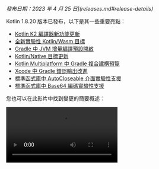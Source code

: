 [//]: # (title: Kotlin 1.8.20 有什麼新功能)

_發布日期：2023 年 4 月 25 日](releases.md#release-details)_

Kotlin 1.8.20 版本已發布，以下是其一些重要亮點：

* [Kotlin K2 編譯器新功能更新](#new-kotlin-k2-compiler-updates)
* [全新實驗性 Kotlin/Wasm 目標](#new-kotlin-wasm-target)
* [Gradle 中 JVM 增量編譯預設開啟](#new-jvm-incremental-compilation-by-default-in-gradle)
* [Kotlin/Native 目標更新](#update-for-kotlin-native-targets)
* [Kotlin Multiplatform 中 Gradle 複合建構預覽](#preview-of-gradle-composite-builds-support-in-kotlin-multiplatform)
* [Xcode 中 Gradle 錯誤輸出改進](#improved-output-for-gradle-errors-in-xcode)
* [標準函式庫中 AutoCloseable 介面實驗性支援](#support-for-the-autocloseable-interface)
* [標準函式庫中 Base64 編碼實驗性支援](#support-for-base64-encoding)

您也可以在此影片中找到變更的簡要概述：

<video src="https://www.youtube.com/v/R1JpkpPzyBU" title="Kotlin 1.8.20 有什麼新功能"/>

## IDE 支援

支援 1.8.20 的 Kotlin 外掛程式適用於：

| IDE            | 支援版本            |
|----------------|-------------------------------|
| IntelliJ IDEA  | 2022.2.x, 2022.3.x,  2023.1.x |
| Android Studio | Flamingo (222)                |

> 為了正確下載 Kotlin 構件 (artifacts) 和依賴項，請[配置 Gradle 設定](#configure-gradle-settings)
> 以使用 Maven Central 儲存庫。
>
{style="warning"}

## Kotlin K2 編譯器新功能更新

Kotlin 團隊持續穩定 K2 編譯器。正如[Kotlin 1.7.0 公告](whatsnew17.md#new-kotlin-k2-compiler-for-the-jvm-in-alpha)中所述，它仍處於 **Alpha** 階段。此版本為通往 [K2 Beta](https://youtrack.jetbrains.com/issue/KT-52604) 之路引入了更多改進。

從 1.8.20 版本開始，Kotlin K2 編譯器：

* 具備序列化外掛程式的預覽版本。
* 提供 [JS IR 編譯器](js-ir-compiler.md)的 Alpha 支援。
* 引入了[新語言版本 Kotlin 2.0](https://blog.jetbrains.com/kotlin/2023/02/k2-kotlin-2-0/)的未來發布。

透過以下影片了解更多關於新編譯器及其優勢：

* [每個人都必須了解的全新 Kotlin K2 編譯器](https://www.youtube.com/watch?v=iTdJJq_LyoY)
* [新 Kotlin K2 編譯器：專家評論](https://www.youtube.com/watch?v=db19VFLZqJM)

### 如何啟用 Kotlin K2 編譯器

若要啟用和測試 Kotlin K2 編譯器，請使用以下編譯器選項搭配新的語言版本：

```bash
-language-version 2.0
```

您可以在您的 `build.gradle(.kts)` 檔案中指定它：

```kotlin
kotlin {
   sourceSets.all {
       languageSettings {
           languageVersion = "2.0"
       }
   }
}
```

先前的 `-Xuse-k2` 編譯器選項已棄用。

> 新 K2 編譯器的 Alpha 版本僅適用於 JVM 和 JS IR 專案。
> 它尚不支援 Kotlin/Native 或任何多平台專案。
>
{style="warning"}

### 提供您對新 K2 編譯器的意見回饋

我們非常感謝您的任何意見回饋！

* 直接向 Kotlin Slack 上的 K2 開發人員提供您的意見回饋 – [獲取邀請](https://surveys.jetbrains.com/s3/kotlin-slack-sign-up?_gl=1*ju6cbn*_ga*MTA3MTk5NDkzMC4xNjQ2MDY3MDU4*_ga_9J976DJZ68*MTY1ODMzNzA3OS4xMDAuMS4xNjU4MzQwODEwLjYw)並加入 [#k2-early-adopters](https://kotlinlang.slack.com/archives/C03PK0PE257) 頻道。
* 在[我們的問題追蹤器](https://kotl.in/issue)上報告您在使用新 K2 編譯器時遇到的任何問題。
* [啟用 **Send usage statistics** 選項](https://www.jetbrains.com/help/idea/settings-usage-statistics.html)，允許 JetBrains 收集關於 K2 使用情況的匿名數據。

## 語言

隨著 Kotlin 持續發展，我們在 1.8.20 版本中引入了新語言功能的預覽版本：

* [Enum 類別 values 函式的現代化高效能替代方案](#a-modern-and-performant-replacement-of-the-enum-class-values-function)
* [用於與 data class 對稱的 data objects 預覽](#preview-of-data-objects-for-symmetry-with-data-classes)
* [解除 inline classes 中帶有函式主體的次級建構函式限制預覽](#preview-of-lifting-restriction-on-secondary-constructors-with-bodies-in-inline-classes)

### Enum 類別 values 函式的現代化高效能替代方案

> 此功能為[實驗性](components-stability.md#stability-levels-explained)。
> 它可能隨時被移除或更改。需要選擇啟用（詳情請見下文）。僅用於評估目的。
> 我們非常感謝您在 [YouTrack](https://kotl.in/issue) 上提供相關意見回饋。
>
{style="warning"}

Enum 類別具有一個合成 (synthetic) 的 `values()` 函式，它會返回一個定義好的列舉常數陣列。然而，在 Kotlin 和 Java 中，使用陣列可能導致[隱藏的效能問題](https://github.com/Kotlin/KEEP/blob/master/proposals/enum-entries.md#examples-of-performance-issues)。此外，大多數 API 使用集合 (collections)，這需要最終轉換。為了解決這些問題，我們為 Enum 類別引入了 `entries` 屬性，它應該取代 `values()` 函式使用。當呼叫時，`entries` 屬性會返回一個預先分配好的不可變 (immutable) 列舉常數列表。

> `values()` 函式仍然受支援，但我們建議您改用 `entries` 屬性。
>
{style="tip"}

```kotlin
enum class Color(val colorName: String, val rgb: String) {
    RED("Red", "#FF0000"),
    ORANGE("Orange", "#FF7F00"),
    YELLOW("Yellow", "#FFFF00")
}

@OptIn(ExperimentalStdlibApi::class)
fun findByRgb(rgb: String): Color? = Color.entries.find { it.rgb == rgb }
```
{validate="false"}

#### 如何啟用 entries 屬性

若要試用此功能，請使用 `@OptIn(ExperimentalStdlibApi)` 選擇啟用，並啟用 `-language-version 1.9` 編譯器選項。在 Gradle 專案中，您可以透過將以下內容添加到 `build.gradle(.kts)` 檔案中來實現：

<tabs group="build-script">
<tab title="Kotlin" group-key="kotlin">

```kotlin
tasks
    .withType<org.jetbrains.kotlin.gradle.tasks.KotlinCompilationTask<*>>()
    .configureEach {
        compilerOptions
            .languageVersion
            .set(
                org.jetbrains.kotlin.gradle.dsl.KotlinVersion.KOTLIN_1_9
            )
    }
```

</tab>
<tab title="Groovy" group-key="groovy">

```groovy
tasks
    .withType(org.jetbrains.kotlin.gradle.tasks.KotlinCompilationTask.class)
    .configureEach {
        compilerOptions.languageVersion =
            org.jetbrains.kotlin.gradle.dsl.KotlinVersion.KOTLIN_1_9
    }
```

</tab>
</tabs>

> 從 IntelliJ IDEA 2023.1 開始，如果您已選擇啟用此功能，則相應的 IDE 檢查將通知您將 `values()` 轉換為 `entries` 並提供快速修復。
>
{style="tip"}

有關該提案的更多資訊，請參閱 [KEEP 說明](https://github.com/Kotlin/KEEP/blob/master/proposals/enum-entries.md)。

### 用於與 data class 對稱的 data objects 預覽

Data objects 允許您宣告具有單例 (singleton) 語義和簡潔 `toString()` 表示的物件。在此程式碼片段中，您可以看到如何透過在物件宣告中添加 `data` 關鍵字來提高其 `toString()` 輸出的可讀性：

```kotlin
package org.example
object MyObject
data object MyDataObject

fun main() {
    println(MyObject) // org.example.MyObject@1f32e575
    println(MyDataObject) // MyDataObject
}
```

特別對於 `sealed` 繼承層級 (例如 `sealed class` 或 `sealed interface` 繼承層級)，`data objects` 是絕佳的選擇，因為它們可以方便地與 `data class` 宣告一起使用。在此程式碼片段中，將 `EndOfFile` 宣告為 `data object` 而不是普通的 `object` 意味著它將獲得一個漂亮的 `toString`，而無需手動覆寫。這保持了與附帶的 data class 定義的對稱性。

```kotlin
sealed interface ReadResult
data class Number(val number: Int) : ReadResult
data class Text(val text: String) : ReadResult
data object EndOfFile : ReadResult

fun main() {
    println(Number(7)) // Number(number=7)
    println(EndOfFile) // EndOfFile
}
```

#### data objects 的語義

自從在 [Kotlin 1.7.20](whatsnew1720.md#improved-string-representations-for-singletons-and-sealed-class-hierarchies-with-data-objects) 中首次預覽以來，data objects 的語義已得到完善。編譯器現在會自動為它們生成許多便利函式：

##### toString

data object 的 `toString()` 函式會返回物件的簡單名稱：

```kotlin
data object MyDataObject {
    val x: Int = 3
}

fun main() {
    println(MyDataObject) // MyDataObject
}
```

##### equals 和 hashCode

data object 的 `equals()` 函式確保所有與您的 `data object` 具有相同類型的物件都被視為相等。在大多數情況下，您在執行時只會有一個資料物件實例 (畢竟，`data object` 宣告了一個單例)。然而，在執行時產生另一個相同類型的物件的邊緣情況下 (例如，透過 `java.lang.reflect` 的平台反射，或使用在底層使用此 API 的 JVM 序列化函式庫)，這可以確保這些物件被視為相等。

請務必僅以結構方式 (使用 `==` 運算子) 比較 `data objects`，切勿以引用方式 (使用 `===` 運算子)。這有助於避免在執行時存在多個 data object 實例時的陷阱。以下程式碼片段說明了此特定邊緣情況：

```kotlin
import java.lang.reflect.Constructor

data object MySingleton

fun main() {
    val evilTwin = createInstanceViaReflection()

    println(MySingleton) // MySingleton
    println(evilTwin) // MySingleton

    // Even when a library forcefully creates a second instance of MySingleton, its `equals` method returns true:
    println(MySingleton == evilTwin) // true

    // Do not compare data objects via ===.
    println(MySingleton === evilTwin) // false
}

fun createInstanceViaReflection(): MySingleton {
    // Kotlin reflection does not permit the instantiation of data objects.
    // This creates a new MySingleton instance "by force" (i.e., Java platform reflection)
    // Don't do this yourself!
    return (MySingleton.javaClass.declaredConstructors[0].apply { isAccessible = true } as Constructor<MySingleton>).newInstance()
}
```

生成的 `hashCode()` 函式的行為與 `equals()` 函式一致，因此 data object 的所有執行時實例都具有相同的雜湊碼 (hash code)。

##### data objects 沒有 copy 和 componentN 函式

雖然 `data object` 和 `data class` 宣告經常一起使用並有一些相似之處，但有些函式不會為 `data object` 生成：

由於 `data object` 宣告旨在用作單例物件，因此不會生成 `copy()` 函式。單例模式限制了類別的實例化為單一實例，允許創建實例的副本將違反該限制。

此外，與 `data class` 不同，`data object` 沒有任何資料屬性。由於嘗試解構此類物件沒有意義，因此不會生成 `componentN()` 函式。

我們非常感謝您在 [YouTrack](https://youtrack.jetbrains.com/issue/KT-4107) 上提供有關此功能的意見回饋。

#### 如何啟用 data objects 預覽

若要試用此功能，請啟用 `-language-version 1.9` 編譯器選項。在 Gradle 專案中，您可以透過將以下內容添加到 `build.gradle(.kts)` 檔案中來實現：

<tabs group="build-script">
<tab title="Kotlin" group-key="kotlin">

```kotlin
tasks
    .withType<org.jetbrains.kotlin.gradle.tasks.KotlinCompilationTask<*>>()
    .configureEach {
        compilerOptions
            .languageVersion
            .set(
                org.jetbrains.kotlin.gradle.dsl.KotlinVersion.KOTLIN_1_9
            )
    }
```

</tab>
<tab title="Groovy" group-key="groovy">

```groovy
tasks
    .withType(org.jetbrains.kotlin.gradle.tasks.KotlinCompilationTask.class)
    .configureEach {
        compilerOptions.languageVersion =
            org.jetbrains.kotlin.gradle.dsl.KotlinVersion.KOTLIN_1_9
    }
```

</tab>
</tabs>

### 解除 inline classes 中帶有函式主體的次級建構函式限制預覽

> 此功能為[實驗性](components-stability.md#stability-levels-explained)。它可能隨時被移除或更改。
> 需要選擇啟用（詳情請見下文）。僅用於評估目的。我們非常感謝您在 [YouTrack](https://kotl.in/issue) 上提供相關意見回饋。
>
{style="warning"}

Kotlin 1.8.20 解除了[內聯類別 (inline classes)](inline-classes.md) 中使用帶有函式主體的次級建構函式的限制。

內聯類別過去只允許公開的主建構函式，不能帶有 `init` 區塊或次級建構函式，以便具有清晰的初始化語義。因此，不可能封裝底層值或創建表示某些受限值的內聯類別。

當 Kotlin 1.4.30 解除 `init` 區塊的限制時，這些問題得到了解決。現在，我們更進一步，在預覽模式下允許帶有函式主體的次級建構函式：

```kotlin
@JvmInline
value class Person(private val fullName: String) {
    // Allowed since Kotlin 1.4.30:
    init { 
        check(fullName.isNotBlank()) {
            "Full name shouldn't be empty"
        }
    }

    // Preview available since Kotlin 1.8.20:
    constructor(name: String, lastName: String) : this("$name $lastName") {
        check(lastName.isNotBlank()) {
            "Last name shouldn't be empty"
        }
    }
}
```
{validate="false"}

#### 如何啟用帶有函式主體的次級建構函式

若要試用此功能，請啟用 `-language-version 1.9` 編譯器選項。在 Gradle 專案中，您可以透過將以下內容添加到您的 `build.gradle(.kts)` 中來實現：

<tabs group="build-script">
<tab title="Kotlin" group-key="kotlin">

```kotlin
tasks
    .withType<org.jetbrains.kotlin.gradle.tasks.KotlinCompilationTask<*>>()
    .configureEach {
        compilerOptions
            .languageVersion
            .set(
                org.jetbrains.kotlin.gradle.dsl.KotlinVersion.KOTLIN_1_9
            )
    }
```

</tab>
<tab title="Groovy" group-key="groovy">

```groovy
tasks
    .withType(org.jetbrains.kotlin.gradle.tasks.KotlinCompilationTask.class)
    .configureEach {
        compilerOptions.languageVersion =
            org.jetbrains.kotlin.gradle.dsl.KotlinVersion.KOTLIN_1_9
    }
```

</tab>
</tabs>

我們鼓勵您試用此功能，並在 [YouTrack](https://kotl.in/issue) 中提交所有報告，以幫助我們在 Kotlin 1.9.0 中使其成為預設設定。

在 [此 KEEP](https://github.com/Kotlin/KEEP/blob/master/proposals/inline-classes.md) 中了解更多關於 Kotlin 內聯類別的開發。

## 全新 Kotlin/Wasm 目標

Kotlin/Wasm (Kotlin WebAssembly) 在此版本中進入[實驗性](components-stability.md#stability-levels-explained)階段。Kotlin 團隊認為 [WebAssembly](https://webassembly.org/) 是一項很有前途的技術，並希望找到更好的方法讓您使用它並獲得 Kotlin 的所有優勢。

WebAssembly 二進位格式獨立於平台，因為它使用自己的虛擬機器運行。幾乎所有現代瀏覽器都已支援 WebAssembly 1.0。若要設定運行 WebAssembly 的環境，您只需啟用 Kotlin/Wasm 目標的實驗性垃圾收集模式。您可以在此處找到詳細說明：[如何啟用 Kotlin/Wasm](#how-to-enable-kotlin-wasm)。

我們想強調全新 Kotlin/Wasm 目標的以下優勢：

* 與 `wasm32` Kotlin/Native 目標相比，編譯速度更快，因為 Kotlin/Wasm 不需要使用 LLVM。
* 相較於 `wasm32` 目標，與 JS 的互通性以及與瀏覽器的整合更為容易，這歸功於 [Wasm 垃圾收集](https://github.com/WebAssembly/gc)。
* 與 Kotlin/JS 和 JavaScript 相比，應用程式啟動速度潛在更快，因為 Wasm 具有緊湊且易於解析的位元組碼。
* 與 Kotlin/JS 和 JavaScript 相比，應用程式執行時效能更高，因為 Wasm 是一種靜態型別語言。

從 1.8.20 版本開始，您可以在實驗性專案中使用 Kotlin/Wasm。我們為 Kotlin/Wasm 開箱即用提供了 Kotlin 標準函式庫 (`stdlib`) 和測試函式庫 (`kotlin.test`)。IDE 支援將在未來版本中添加。

[在此 YouTube 影片中了解更多關於 Kotlin/Wasm 的資訊](https://www.youtube.com/watch?v=-pqz9sKXatw)。

### 如何啟用 Kotlin/Wasm

若要啟用和測試 Kotlin/Wasm，請更新您的 `build.gradle.kts` 檔案：

```kotlin
plugins {
    kotlin("multiplatform") version "1.8.20"
}

kotlin {
    wasm {
        binaries.executable()
        browser {
        }
    }
    sourceSets {
        val commonMain by getting
        val commonTest by getting {
            dependencies {
                implementation(kotlin("test"))
            }
        }
        val wasmMain by getting
        val wasmTest by getting
    }
}
```

> 查看[包含 Kotlin/Wasm 範例的 GitHub 儲存庫](https://github.com/Kotlin/kotlin-wasm-examples)。
>
{style="tip"}

若要運行 Kotlin/Wasm 專案，您需要更新目標環境的設定：

<tabs>
<tab title="Chrome">

* 對於版本 109：

  使用 `--js-flags=--experimental-wasm-gc` 命令列參數運行應用程式。

* 對於版本 110 或更高版本：

    1. 在瀏覽器中前往 `chrome://flags/#enable-webassembly-garbage-collection`。
    2. 啟用 **WebAssembly Garbage Collection**。
    3. 重新啟動瀏覽器。

</tab>
<tab title="Firefox">

對於版本 109 或更高版本：

1. 在瀏覽器中前往 `about:config`。
2. 啟用 `javascript.options.wasm_function_references` 和 `javascript.options.wasm_gc` 選項。
3. 重新啟動瀏覽器。

</tab>
<tab title="Edge">

對於版本 109 或更高版本：

使用 `--js-flags=--experimental-wasm-gc` 命令列參數運行應用程式。

</tab>
</tabs>

### 提供您對 Kotlin/Wasm 的意見回饋

我們非常感謝您的任何意見回饋！

* 直接向 Kotlin Slack 的開發人員提供您的意見回饋 – [獲取邀請](https://surveys.jetbrains.com/s3/kotlin-slack-sign-up?_gl=1*ju6cbn*_ga*MTA3MTk5NDkzMC4xNjQ2MDY3MDU4*_ga_9J976DJZ68*MTY1ODMzNzA3OS4xMDAuMS4xNjU4MzQwODEwLjYw)並加入 [#webassembly](https://kotlinlang.slack.com/archives/CDFP59223) 頻道。
* 在[這個 YouTrack 問題](https://youtrack.jetbrains.com/issue/KT-56492)上報告您在使用 Kotlin/Wasm 時遇到的任何問題。

## Kotlin/JVM

Kotlin 1.8.20 引入了 [Java 合成屬性參考預覽](#preview-of-java-synthetic-property-references)以及[預設支援 kapt 存根 (stub) 生成任務中的 JVM IR 後端](#support-for-the-jvm-ir-backend-in-kapt-stub-generating-task-by-default)。

### Java 合成屬性參考預覽

> 此功能為[實驗性](components-stability.md#stability-levels-explained)。
> 它可能隨時被移除或更改。僅用於評估目的。
> 我們非常感謝您在 [YouTrack](https://kotl.in/issue) 上提供相關意見回饋。
>
{style="warning"}

Kotlin 1.8.20 引入了建立 Java 合成屬性參考的功能，例如，對於以下 Java 程式碼：

```java
public class Person {
    private String name;
    private int age;

    public Person(String name, int age) {
        this.name = name;
        this.age = age;
    }

    public String getName() {
        return name;
    }

    public int getAge() {
        return age;
    }
}
```

Kotlin 一直允許您編寫 `person.age`，其中 `age` 是一個合成屬性。現在，您還可以創建對 `Person::age` 和 `person::age` 的參考。對於 `name` 也同樣適用。

```kotlin
val persons = listOf(Person("Jack", 11), Person("Sofie", 12), Person("Peter", 11))
    persons
        // Call a reference to Java synthetic property:
        .sortedBy(Person::age)
        // Call Java getter via the Kotlin property syntax:
        .forEach { person -> println(person.name) }
```
{validate="false"}

#### 如何啟用 Java 合成屬性參考

若要試用此功能，請啟用 `-language-version 1.9` 編譯器選項。在 Gradle 專案中，您可以透過將以下內容添加到您的 `build.gradle(.kts)` 中來實現：

<tabs group="build-script">
<tab title="Kotlin" group-key="kotlin">

```kotlin
tasks
    .withType<org.jetbrains.kotlin.gradle.tasks.KotlinCompilationTask<*>>()
    .configureEach {
        compilerOptions
            .languageVersion
            .set(
                org.jetbrains.kotlin.gradle.dsl.KotlinVersion.KOTLIN_1_9
            )
    }
```

</tab>
<tab title="Groovy" group-key="groovy">

```groovy
tasks
    .withType(org.jetbrains.kotlin.gradle.tasks.KotlinCompilationTask.class)
    .configureEach {
        compilerOptions.languageVersion =
            org.jetbrains.kotlin.gradle.dsl.KotlinVersion.KOTLIN_1_9
    }
```

</tab>
</tabs>

### 預設支援 kapt 存根生成任務中的 JVM IR 後端

在 Kotlin 1.7.20 中，我們引入了[對 kapt 存根生成任務中 JVM IR 後端的支援](whatsnew1720.md#support-for-the-jvm-ir-backend-in-kapt-stub-generating-task)。從此版本開始，此支援預設啟用。您不再需要在 `gradle.properties` 中指定 `kapt.use.jvm.ir=true` 來啟用它。我們非常感謝您在 [YouTrack](https://youtrack.jetbrains.com/issue/KT-49682) 上提供有關此功能的意見回饋。

## Kotlin/Native

Kotlin 1.8.20 包含了對支援的 Kotlin/Native 目標、與 Objective-C 的互通性以及 CocoaPods Gradle 外掛程式改進等方面的變更：

* [Kotlin/Native 目標更新](#update-for-kotlin-native-targets)
* [舊有記憶體管理器棄用](#deprecation-of-the-legacy-memory-manager)
* [支援帶有 @import 指令的 Objective-C 標頭](#support-for-objective-c-headers-with-import-directives)
* [CocoaPods Gradle 外掛程式支援僅連結模式](#support-for-the-link-only-mode-in-cocoapods-gradle-plugin)
* [在 UIKit 中將 Objective-C 擴充功能作為類別成員匯入](#import-objective-c-extensions-as-class-members-in-uikit)
* [編譯器中編譯器快取管理重新實作](#reimplementation-of-compiler-cache-management-in-the-compiler)
* [Cocoapods Gradle 外掛程式中 `useLibraries()` 棄用](#deprecation-of-uselibraries-in-cocoapods-gradle-plugin)
  
### Kotlin/Native 目標更新
  
Kotlin 團隊決定重新審視 Kotlin/Native 支援的目標列表，將它們分為多個層級，並從 Kotlin 1.8.20 開始棄用其中一些目標。有關支援和已棄用目標的完整列表，請參閱 [Kotlin/Native 目標支援](native-target-support.md)部分。

以下目標已在 Kotlin 1.8.20 中棄用，並將在 1.9.20 中移除：

* `iosArm32`
* `watchosX86`
* `wasm32`
* `mingwX86`
* `linuxArm32Hfp`
* `linuxMips32`
* `linuxMipsel32`

至於其餘目標，現在有三種支援層級，取決於 Kotlin/Native 編譯器中目標的支援和測試情況。目標可以移動到不同的層級。例如，我們將盡力在未來為 `iosArm64` 提供全面支援，因為它對 [Kotlin Multiplatform](https://www.jetbrains.com/help/kotlin-multiplatform-dev/get-started.html) 至關重要。

如果您是函式庫作者，這些目標層級可以幫助您決定在 CI 工具上測試哪些目標以及跳過哪些目標。Kotlin 團隊在開發官方 Kotlin 函式庫時將採用相同的方法，例如 [kotlinx.coroutines](coroutines-guide.md)。

查看我們的[部落格文章](https://blog.jetbrains.com/kotlin/2023/02/update-regarding-kotlin-native-targets/)以了解這些變更的原因。

### 舊有記憶體管理器棄用

從 1.8.20 開始，舊有記憶體管理器已被棄用，並將在 1.9.20 中移除。[新記憶體管理器](native-memory-manager.md)已在 1.7.20 中預設啟用，並持續獲得穩定性更新和效能改進。

如果您仍在使用舊有記憶體管理器，請從 `gradle.properties` 中移除 `kotlin.native.binary.memoryModel=strict` 選項，並遵循我們的[遷移指南](native-migration-guide.md)進行必要的變更。

新記憶體管理器不支援 `wasm32` 目標。該目標也[從此版本開始棄用](#update-for-kotlin-native-targets)，並將在 1.9.20 中移除。

### 支援帶有 @import 指令的 Objective-C 標頭

> 此功能為[實驗性](components-stability.md#stability-levels-explained)。
> 它可能隨時被移除或更改。需要選擇啟用（詳情請見下文）。僅用於評估目的。
> 我們非常感謝您在 [YouTrack](https://kotl.in/issue) 上提供相關意見回饋。
>
{style="warning"}

Kotlin/Native 現在可以匯入帶有 `@import` 指令的 Objective-C 標頭。此功能對於使用具有自動生成 Objective-C 標頭的 Swift 函式庫或用 Swift 編寫的 CocoaPods 依賴項的類別很有用。

以前，cinterop 工具無法分析透過 `@import` 指令依賴於 Objective-C 模組的標頭。原因是它缺乏對 `-fmodules` 選項的支援。

從 Kotlin 1.8.20 開始，您可以將 Objective-C 標頭與 `@import` 一起使用。為此，請在定義檔案中將 `-fmodules` 選項作為 `compilerOpts` 傳遞給編譯器。如果您使用 [CocoaPods 整合](https://www.jetbrains.com/help/kotlin-multiplatform-dev/multiplatform-cocoapods-overview.html)，請在 `pod()` 函式的配置區塊中指定 cinterop 選項，如下所示：

```kotlin
kotlin {
    ios()

    cocoapods {
        summary = "CocoaPods test library"
        homepage = "https://github.com/JetBrains/kotlin"

        ios.deploymentTarget = "13.5"

        pod("PodName") {
            extraOpts = listOf("-compiler-option", "-fmodules")
        }
    }
}
```

這是一個[備受期待的功能](https://youtrack.jetbrains.com/issue/KT-39120)，我們歡迎您在 [YouTrack](https://kotl.in/issue) 上提供相關意見回饋，以幫助我們在未來版本中將其設為預設。

### CocoaPods Gradle 外掛程式支援僅連結模式

藉由 Kotlin 1.8.20，您可以將 Pod 依賴項與動態框架僅用於連結，而無需生成 cinterop 綁定。當 cinterop 綁定已生成時，這會非常方便。

考慮一個包含 2 個模組的專案：一個函式庫和一個應用程式。該函式庫依賴於一個 Pod，但不產生框架，只產生 `.klib`。該應用程式依賴於該函式庫並產生一個動態框架。在這種情況下，您需要將此框架與函式庫所依賴的 Pod 連結起來，但您不需要 cinterop 綁定，因為它們已經為函式庫生成了。

若要啟用此功能，請在添加對 Pod 的依賴項時使用 `linkOnly` 選項或建構器 (builder) 屬性：

```kotlin
cocoapods {
    summary = "CocoaPods test library"
    homepage = "https://github.com/JetBrains/kotlin"

    pod("Alamofire", linkOnly = true) {
        version = "5.7.0"
    }
}
```

> 如果您將此選項與靜態框架一起使用，它將完全移除 Pod 依賴項，因為 Pod 不用於靜態框架連結。
>
{style="note"}

### 在 UIKit 中將 Objective-C 擴充功能作為類別成員匯入

自 Xcode 14.1 以來，Objective-C 類別中的一些方法已移至類別成員。這導致生成了不同的 Kotlin API，並且這些方法被匯入為 Kotlin 擴充功能而不是方法。

您在使用 UIKit 覆寫方法時可能遇到因此產生的問題。例如，在 Kotlin 中對 UIView 進行子類化時，不可能覆寫 `drawRect()` 或 `layoutSubviews()` 方法。

自 1.8.20 起，在與 NSView 和 UIView 類別相同的標頭中宣告的類別成員會作為這些類別的成員匯入。這意味著從 NSView 和 UIView 繼承的方法可以像任何其他方法一樣輕鬆覆寫。

如果一切順利，我們計劃預設為所有 Objective-C 類別啟用此行為。

### 編譯器中編譯器快取管理重新實作

為了加速編譯器快取的演進，我們已將編譯器快取管理從 Kotlin Gradle 外掛程式移至 Kotlin/Native 編譯器。這解鎖了幾項重要改進的工作，包括與編譯時間和編譯器快取靈活性相關的改進。

如果您遇到問題需要恢復舊有行為，請使用 `kotlin.native.cacheOrchestration=gradle` Gradle 屬性。

我們非常感謝您在 [YouTrack](https://kotl.in/issue) 上提供相關意見回饋。

### Cocoapods Gradle 外掛程式中 `useLibraries()` 棄用

Kotlin 1.8.20 開始了 `useLibraries()` 函式的棄用週期，該函式用於靜態函式庫的 [CocoaPods 整合](https://www.jetbrains.com/help/kotlin-multiplatform-dev/multiplatform-cocoapods-overview.html)。

我們引入 `useLibraries()` 函式以允許依賴包含靜態函式庫的 Pod。隨著時間的推移，這種情況變得非常罕見。大多數 Pod 透過原始碼分發，而 Objective-C 框架或 XCFrameworks 是二進位分發的常見選擇。

由於此函式不受歡迎，並且它造成了複雜化 Kotlin CocoaPods Gradle 外掛程式開發的問題，我們決定將其棄用。

有關框架和 XCFrameworks 的更多資訊，請參閱 [建構最終原生二進位檔](https://www.jetbrains.com/help/kotlin-multiplatform-dev/multiplatform-build-native-binaries.html)。

## Kotlin 多平台

Kotlin 1.8.20 致力於透過對 Kotlin 多平台進行以下更新來改善開發人員體驗：

* [設定原始碼集層級的新方法](#new-approach-to-source-set-hierarchy)
* [Kotlin 多平台中 Gradle 複合建構支援的預覽](#preview-of-gradle-composite-builds-support-in-kotlin-multiplatform)
* [Xcode 中 Gradle 錯誤輸出改進](#improved-output-for-gradle-errors-in-xcode)

### 設定原始碼集層級的新方法

> 原始碼集層級的新方法為[實驗性](components-stability.md#stability-levels-explained)。
> 它可能在未來的 Kotlin 版本中未經事先通知而更改。需要選擇啟用（詳情請見下文）。
> 我們非常感謝您在 [YouTrack](https://kotl.in/issue) 上提供相關意見回饋。
>
{style="warning"}

Kotlin 1.8.20 提供了一種在多平台專案中設定原始碼集層級的新方法 − 預設目標層級。新方法旨在取代像 `ios` 這樣的目標捷徑，這些捷徑有其[設計缺陷](#why-replace-shortcuts)。

預設目標層級背後的理念很簡單：您明確宣告專案編譯到的所有目標，Kotlin Gradle 外掛程式會根據指定的目標自動創建共享原始碼集。

#### 設定您的專案

考慮這個簡單的多平台行動應用程式範例：

```kotlin
@OptIn(ExperimentalKotlinGradlePluginApi::class)
kotlin {
    // Enable the default target hierarchy:
    targetHierarchy.default()

    android()
    iosArm64()
    iosSimulatorArm64()
}
```

您可以將預設目標層級視為所有可能目標及其共享原始碼集的範本。當您在程式碼中宣告最終目標 `android`、`iosArm64` 和 `iosSimulatorArm64` 時，Kotlin Gradle 外掛程式會從範本中找到合適的共享原始碼集並為您創建它們。結果層級如下所示：

![使用預設目標層級的範例](default-hierarchy-example.svg){thumbnail="true" width="350" thumbnail-same-file="true"}

綠色原始碼集實際上已在專案中創建並存在，而預設範本中的灰色原始碼集則被忽略。正如您所見，Kotlin Gradle 外掛程式並未創建 `watchos` 原始碼集，例如，因為專案中沒有 watchOS 目標。

如果您添加一個 watchOS 目標，例如 `watchosArm64`，則會創建 `watchos` 原始碼集，並且來自 `apple`、`native` 和 `common` 原始碼集的程式碼也將編譯到 `watchosArm64`。

您可以在[文件](https://www.jetbrains.com/help/kotlin-multiplatform-dev/multiplatform-hierarchy.html#default-hierarchy-template)中找到預設目標層級的完整方案。

> 在此範例中，`apple` 和 `native` 原始碼集僅編譯到 `iosArm64` 和 `iosSimulatorArm64` 目標。
> 因此，儘管它們的名字如此，它們仍然可以存取完整的 iOS API。
> 這對於像 `native` 這樣的原始碼集可能違反直覺，因為您可能期望只有在所有原生目標上可用的 API 才能在此原始碼集中存取。此行為未來可能會改變。
>
{style="note"}

#### 為何取代捷徑 {initial-collapse-state="collapsed" collapsible="true"}

創建原始碼集層級可能很冗長、容易出錯，並且對初學者不友好。我們之前的解決方案是引入像 `ios` 這樣的捷徑，為您創建層級的一部分。然而，事實證明使用捷徑存在一個很大的設計缺陷：它們難以更改。

以 `ios` 捷徑為例。它只創建 `iosArm64` 和 `iosX64` 目標，這可能會令人困惑，並且在使用需要 `iosSimulatorArm64` 目標的 M1 主機上可能導致問題。然而，添加 `iosSimulatorArm64` 目標對於使用者專案來說可能是一個非常破壞性的改變：

* `iosMain` 原始碼集中使用的所有依賴項都必須支援 `iosSimulatorArm64` 目標；否則，依賴項解析將失敗。
* 在添加新目標時，`iosMain` 中使用的一些原生 API 可能會消失 (儘管在 `iosSimulatorArm64` 的情況下不太可能發生)。
* 在某些情況下，例如當您在基於 Intel 的 MacBook 上編寫一個小型個人專案時，您甚至可能不需要此更改。

很明顯，捷徑未能解決配置層級的問題，這就是我們在某個時候停止添加新捷徑的原因。

預設目標層級乍看之下可能與捷徑相似，但它們有一個關鍵區別：**使用者必須明確指定目標集**。此集定義了您的專案如何編譯和發布，以及它如何參與依賴項解析。由於此集是固定的，因此 Kotlin Gradle 外掛程式的預設配置更改應會顯著減少生態系統中的困擾，並且提供工具輔助遷移將變得更加容易。

#### 如何啟用預設層級

這項新功能是[實驗性](components-stability.md#stability-levels-explained)。對於 Kotlin Gradle 建構腳本，您需要使用 `@OptIn(ExperimentalKotlinGradlePluginApi::class)` 選擇啟用。

有關更多資訊，請參閱[層級專案結構](https://www.jetbrains.com/help/kotlin-multiplatform-dev/multiplatform-hierarchy.html#default-hierarchy-template)。

#### 留下意見回饋

這對多平台專案來說是一個重大變革。我們非常感謝您的[意見回饋](https://kotl.in/issue)，以幫助使其更加完善。

### Kotlin 多平台中 Gradle 複合建構支援的預覽

> 此功能自 Kotlin Gradle 外掛程式 1.8.20 起已在 Gradle 建構中支援。對於 IDE 支援，請使用 IntelliJ IDEA
> 2023.1 Beta 2 (231.8109.2) 或更高版本，以及帶有任何 Kotlin IDE 外掛程式的 Kotlin Gradle 外掛程式 1.8.20。
>
{style="note"}

從 1.8.20 開始，Kotlin 多平台支援 [Gradle 複合建構 (composite builds)](https://docs.gradle.org/current/userguide/composite_builds.html)。複合建構允許您將單獨專案或同一專案部分中的建構包含到單一建構中。

由於一些技術挑戰，Kotlin 多平台與 Gradle 複合建構的搭配使用僅得到部分支援。Kotlin 1.8.20 包含了改進支援的預覽，該支援應該適用於更多種類的專案。若要試用它，請將以下選項添加到您的 `gradle.properties` 中：

```none
kotlin.mpp.import.enableKgpDependencyResolution=true
```

此選項啟用新匯入模式的預覽。除了支援複合建構外，它還提供了多平台專案中更流暢的匯入體驗，因為我們已包含主要的錯誤修復和改進，以使匯入更穩定。

#### 已知問題

它仍是一個需要進一步穩定的預覽版本，您可能會在匯入過程中遇到一些問題。以下是我們計劃在 Kotlin 1.8.20 正式發布前修復的一些已知問題：

* IntelliJ IDEA 2023.1 EAP 尚無可用的 Kotlin 1.8.20 外掛程式。儘管如此，您仍然可以將 Kotlin Gradle 外掛程式版本設定為 1.8.20，並在此 IDE 中試用複合建構。
* 如果您的專案包含指定了 `rootProject.name` 的建構，複合建構可能無法解析 Kotlin 中繼資料 (metadata)。有關解決方案和詳細資訊，請參閱[此 YouTrack 問題](https://youtrack.jetbrains.com/issue/KT-56536)。

我們鼓勵您試用此功能，並在 [YouTrack](https://kotl.in/issue) 上提交所有報告，以幫助我們在 Kotlin 1.9.0 中使其成為預設設定。

### Xcode 中 Gradle 錯誤輸出改進

如果您在 Xcode 中建構多平台專案時遇到問題，您可能會遇到「Command PhaseScriptExecution failed with a nonzero exit code」錯誤。此訊息表示 Gradle 呼叫失敗，但對於嘗試偵測問題並不是很有幫助。

從 Kotlin 1.8.20 開始，Xcode 可以解析 Kotlin/Native 編譯器的輸出。此外，如果 Gradle 建構失敗，您將在 Xcode 中看到來自根本原因例外情況的額外錯誤訊息。在大多數情況下，這將有助於識別根本問題。

![Xcode 中 Gradle 錯誤輸出改進](xcode-gradle-output.png){width=700}

對於 Xcode 整合的標準 Gradle 任務，例如可將多平台專案中的 iOS 框架連接到 Xcode 中的 iOS 應用程式的 `embedAndSignAppleFrameworkForXcode`，此新行為預設啟用。它也可以透過 `kotlin.native.useXcodeMessageStyle` Gradle 屬性啟用（或停用）。

## Kotlin/JavaScript

Kotlin 1.8.20 改變了 TypeScript 定義的生成方式。它還包含一項旨在改善您的偵錯體驗：

* [從 Gradle 外掛程式中移除 Dukat 整合](#removal-of-dukat-integration-from-gradle-plugin)
* [原始碼映射中 Kotlin 變數和函式名稱](#kotlin-variable-and-function-names-in-source-maps)
* [選擇啟用 TypeScript 定義檔生成](#opt-in-for-generation-of-typescript-definition-files)

### 從 Gradle 外掛程式中移除 Dukat 整合

在 Kotlin 1.8.20 中，我們已從 Kotlin/JavaScript Gradle 外掛程式中移除了我們的[實驗性](components-stability.md#stability-levels-explained) Dukat 整合。Dukat 整合支援將 TypeScript 宣告檔案 (`.d.ts`) 自動轉換為 Kotlin 外部宣告。

您仍然可以透過使用我們的 [Dukat 工具](https://github.com/Kotlin/dukat)將 TypeScript 宣告檔案 (`.d.ts`) 轉換為 Kotlin 外部宣告。

> Dukat 工具為[實驗性](components-stability.md#stability-levels-explained)。
> 它可能隨時被移除或更改。
>
{style="warning"}

### 原始碼映射中 Kotlin 變數和函式名稱

為了幫助偵錯，我們引入了將您在 Kotlin 程式碼中宣告的變數和函式名稱添加到原始碼映射 (source maps) 中的功能。在 1.8.20 之前，這些名稱在原始碼映射中不可用，因此在偵錯器中，您總是看到生成 JavaScript 的變數和函式名稱。

您可以透過在 Gradle 檔案 `build.gradle.kts` 中使用 `sourceMapNamesPolicy` 或 `-source-map-names-policy` 編譯器選項來配置添加的內容。下表列出了可能的設定：

| 設定                 | 描述                                                   | 範例輸出                    |
|-------------------------|---------------------------------------------------------------|-----------------------------------|
| `simple-names`          | 添加變數名稱和簡單函式名稱。（預設） | `main`                            |
| `fully-qualified-names` | 添加變數名稱和完全限定函式名稱。  | `com.example.kjs.playground.main` |
| `no`                    | 不添加任何變數或函式名稱。                      | N/A                               |

以下是 `build.gradle.kts` 檔案中的配置範例：

```kotlin
tasks.withType<org.jetbrains.kotlin.gradle.tasks.Kotlin2JsCompile>().configureEach {
    compilercompileOptions.sourceMapNamesPolicy.set(org.jetbrains.kotlin.gradle.dsl.JsSourceMapNamesPolicy.SOURCE_MAP_NAMES_POLICY_FQ_NAMES) // or SOURCE_MAP_NAMES_POLICY_NO, or SOURCE_MAP_NAMES_POLICY_SIMPLE_NAMES
}
```
{validate="false"}

像基於 Chromium 的瀏覽器中提供的偵錯工具可以從您的原始碼映射中獲取原始 Kotlin 名稱，以提高堆疊追蹤 (stack trace) 的可讀性。祝您偵錯愉快！

> 變數和函式名稱在原始碼映射中的添加為[實驗性](components-stability.md#stability-levels-explained)。
> 它可能隨時被移除或更改。
>
{style="warning"}

### 選擇啟用 TypeScript 定義檔生成

以前，如果您有一個產生可執行檔 (`binaries.executable()`) 的專案，Kotlin/JS IR 編譯器會收集任何標記有 `@JsExport` 的頂層宣告，並自動在 `.d.ts` 檔案中生成 TypeScript 定義。

由於這並非對每個專案都有用，我們在 Kotlin 1.8.20 中更改了此行為。如果您想要生成 TypeScript 定義，您必須在 Gradle 建構檔案中明確配置此功能。將 `generateTypeScriptDefinitions()` 添加到您的 `build.gradle.kts.file` 的 [`js` 部分](js-project-setup.md#execution-environments)中。例如：

```kotlin
kotlin {
    js {
        binaries.executable()
        browser {
        }
        generateTypeScriptDefinitions()
    }
}
```
{validate="false"}

> TypeScript 定義 (`d.ts`) 的生成為[實驗性](components-stability.md#stability-levels-explained)。它可能隨時被移除或更改。
>
{style="warning"}

## Gradle

Kotlin 1.8.20 完全兼容 Gradle 6.8 到 7.6，除了[多平台外掛程式中的一些特殊情況](https://youtrack.jetbrains.com/issue/KT-55751)。您也可以使用直到最新 Gradle 版本的 Gradle 版本，但如果您這樣做，請記住您可能會遇到棄用警告或某些新的 Gradle 功能可能無法正常運作。

此版本帶來了以下變更：

* [Gradle 外掛程式版本新對齊方式](#new-gradle-plugins-versions-alignment)
* [Gradle 中 JVM 增量編譯預設開啟](#new-jvm-incremental-compilation-by-default-in-gradle)
* [編譯任務輸出精確備份](#precise-backup-of-compilation-tasks-outputs)
* [所有 Gradle 版本 Kotlin/JVM 任務惰性創建](#lazy-kotlin-jvm-tasks-creation-for-all-gradle-versions)
* [編譯任務 destinationDirectory 的非預設位置](#non-default-location-of-compile-tasks-destinationdirectory)
* [選擇不向 HTTP 統計服務報告編譯器參數的能力](#ability-to-opt-out-from-reporting-compiler-arguments-to-an-http-statistics-service)

### Gradle 外掛程式版本新對齊方式

Gradle 提供了一種方法來確保必須協同工作的依賴項在版本上始終[保持一致](https://docs.gradle.org/current/userguide/dependency_version_alignment.html#aligning_versions_natively_with_gradle)。Kotlin 1.8.20 也採用了這種方法。它預設啟用，因此您無需更改或更新配置即可啟用它。此外，您不再需要採用[此解決方法來解析 Kotlin Gradle 外掛程式的傳遞依賴項](whatsnew18.md#resolution-of-kotlin-gradle-plugins-transitive-dependencies)。

我們非常感謝您在 [YouTrack](https://youtrack.jetbrains.com/issue/KT-54691) 上提供有關此功能的意見回饋。

### Gradle 中 JVM 增量編譯預設開啟

[自 Kotlin 1.7.0 起可用的增量編譯新方法](whatsnew17.md#a-new-approach-to-incremental-compilation)現在預設啟用。您不再需要在 `gradle.properties` 中指定 `kotlin.incremental.useClasspathSnapshot=true` 來啟用它。

我們非常感謝您對此提供意見回饋。您可以在 YouTrack 中[提交問題](https://kotl.in/issue)。

### 編譯任務輸出精確備份

> 編譯任務輸出精確備份為[實驗性](components-stability.md#stability-levels-explained)。
> 若要使用它，請將 `kotlin.compiler.preciseCompilationResultsBackup=true` 添加到 `gradle.properties`。
> 我們非常感謝您在 [YouTrack](https://kotl.in/issue/experimental-ic-optimizations) 上提供相關意見回饋。
>
{style="warning"}

從 Kotlin 1.8.20 開始，您可以啟用精確備份，只有 Kotlin 在[增量編譯](gradle-compilation-and-caches.md#incremental-compilation)中重新編譯的類別才會被備份。完整備份和精確備份都有助於在編譯錯誤後再次增量運行建構。精確備份還比完整備份節省建構時間。在大型專案中，或者如果許多任務正在進行備份，特別是當專案位於緩慢的 HDD 上時，完整備份可能會花費**明顯的**建構時間。

此最佳化是實驗性的。您可以透過將 `kotlin.compiler.preciseCompilationResultsBackup` Gradle 屬性添加到 `gradle.properties` 檔案中來啟用它：

```none
kotlin.compiler.preciseCompilationResultsBackup=true
```

#### JetBrains 中精確備份使用範例 {initial-collapse-state="collapsed" collapsible="true"}

在以下圖表中，您可以看到與完整備份相比使用精確備份的範例：

![完整備份與精確備份的比較](comparison-of-full-and-precise-backups.png){width=700}

第一和第二張圖表顯示了 Kotlin 專案中精確備份如何影響 Kotlin Gradle 外掛程式的建構：

1. 在對許多模組所依賴的模組進行小的 [ABI](https://en.wikipedia.org/wiki/Application_binary_interface) 變更後 – 添加一個新的公共方法。
2. 在對沒有其他模組依賴的模組進行小的非 ABI 變更後 – 添加一個私有函式。

第三張圖表顯示了 [Space](https://www.jetbrains.com/space/) 專案中的精確備份如何影響在對許多模組所依賴的 Kotlin/JS 模組進行小的非 ABI 變更後 – 添加一個私有函式 – 建構網頁前端。

這些測量是在配備 Apple M1 Max CPU 的電腦上進行的；不同電腦會產生略有不同的結果。影響效能的因素包括但不限於：

* [Kotlin 守護程序 (daemon)](gradle-compilation-and-caches.md#the-kotlin-daemon-and-how-to-use-it-with-gradle) 和 [Gradle 守護程序](https://docs.gradle.org/current/userguide/gradle_daemon.html) 的熱度。
* 磁碟的速度快慢。
* CPU 型號及其忙碌程度。
* 哪些模組受到變更影響以及這些模組的大小。
* 變更是 ABI 還是非 ABI。

#### 使用建構報告評估最佳化 {initial-collapse-state="collapsed" collapsible="true"}

為了估計最佳化對您的專案和場景在您的電腦上的影響，您可以使用 [Kotlin 建構報告](gradle-compilation-and-caches.md#build-reports)。透過將以下屬性添加到您的 `gradle.properties` 檔案中來啟用文字檔案格式的報告：

```none
kotlin.build.report.output=file
```

以下是啟用精確備份之前報告相關部分的範例：

```none
Task ':kotlin-gradle-plugin:compileCommonKotlin' finished in 0.59 s
<...>
Time metrics:
 Total Gradle task time: 0.59 s
 Task action before worker execution: 0.24 s
  Backup output: 0.22 s // 請注意這個數字 
<...>
```

以下是啟用精確備份之後報告相關部分的範例：

```none
Task ':kotlin-gradle-plugin:compileCommonKotlin' finished in 0.46 s
<...>
Time metrics:
 Total Gradle task time: 0.46 s
 Task action before worker execution: 0.07 s
  Backup output: 0.05 s // 時間已減少
 Run compilation in Gradle worker: 0.32 s
  Clear jar cache: 0.00 s
  Precise backup output: 0.00 s // 與精確備份相關
  Cleaning up the backup stash: 0.00 s // 與精確備份相關
<...>
```

### 所有 Gradle 版本 Kotlin/JVM 任務惰性創建

對於在 Gradle 7.3+ 上使用 `org.jetbrains.kotlin.gradle.jvm` 外掛程式的專案，Kotlin Gradle 外掛程式不再急切地創建和配置任務 `compileKotlin`。在較低的 Gradle 版本上，它只是簡單地註冊所有任務，並且在試運行時不配置它們。現在在使用 Gradle 7.3+ 時，也採用相同的行為。

### 編譯任務 destinationDirectory 的非預設位置

如果您執行以下任一操作，請使用一些額外程式碼更新您的建構腳本：

* 覆寫 Kotlin/JVM `KotlinJvmCompile`/`KotlinCompile` 任務的 `destinationDirectory` 位置。
* 使用已棄用的 Kotlin/JS/非 IR [變體](gradle-plugin-variants.md)並覆寫 `Kotlin2JsCompile` 任務的 `destinationDirectory`。

您需要在 JAR 檔案中明確將 `sourceSets.main.kotlin.classesDirectories` 添加到 `sourceSets.main.outputs`：

```groovy
tasks.jar(type: Jar) {
    from sourceSets.main.outputs
    from sourceSets.main.kotlin.classesDirectories
}
```

### 選擇不向 HTTP 統計服務報告編譯器參數的能力

您現在可以控制 Kotlin Gradle 外掛程式是否應在 HTTP [建構報告](gradle-compilation-and-caches.md#build-reports)中包含編譯器參數。有時，您可能不需要外掛程式報告這些參數。如果專案包含許多模組，其報告中的編譯器參數可能非常龐大且不那麼有用。現在有一種方法可以禁用它，從而節省記憶體。在您的 `gradle.properties` 或 `local.properties` 中，使用 `kotlin.build.report.include_compiler_arguments=(true|false)` 屬性。

我們非常感謝您在 [YouTrack](https://youtrack.jetbrains.com/issue/KT-55323/) 上提供有關此功能的意見回饋。

## 標準函式庫

Kotlin 1.8.20 添加了各種新功能，其中一些對於 Kotlin/Native 開發特別有用：

* [AutoCloseable 介面支援](#support-for-the-autocloseable-interface)
* [Base64 編碼和解碼支援](#support-for-base64-encoding)
* [Kotlin/Native 中 @Volatile 支援](#support-for-volatile-in-kotlin-native)
* [Kotlin/Native 中使用正規表達式時堆疊溢位錯誤修復](#bug-fix-for-stack-overflow-when-using-regex-in-kotlin-native)

### AutoCloseable 介面支援

> 新的 `AutoCloseable` 介面為[實驗性](components-stability.md#stability-levels-explained)，若要使用它，您需要使用 `@OptIn(ExperimentalStdlibApi::class)` 或編譯器參數 `-opt-in=kotlin.ExperimentalStdlibApi` 選擇啟用。
>

{style="warning"}

`AutoCloseable` 介面已添加到通用標準函式庫中，以便您可以為所有函式庫使用一個通用介面來關閉資源。在 Kotlin/JVM 中，`AutoCloseable` 介面是 [`java.lang.AutoClosable`](https://docs.oracle.com/javase/8/docs/api/java/lang/AutoCloseable.html) 的別名。

此外，現在包含了擴充函式 `use()`，它在選定的資源上執行給定的區塊函式，然後正確關閉它，無論是否拋出例外。

通用標準函式庫中沒有任何實作 `AutoCloseable` 介面的公共類別。在下面的範例中，我們定義了 `XMLWriter` 介面，並假設存在一個實作它的資源。例如，此資源可能是一個打開檔案、寫入 XML 內容然後關閉它的類別。

```kotlin
interface XMLWriter : AutoCloseable {
    fun document(encoding: String, version: String, content: XMLWriter.() -> Unit)
    fun element(name: String, content: XMLWriter.() -> Unit)
    fun attribute(name: String, value: String)
    fun text(value: String)
}

fun writeBooksTo(writer: XMLWriter) {
    writer.use { xml ->
        xml.document(encoding = "UTF-8", version = "1.0") {
            element("bookstore") {
                element("book") {
                    attribute("category", "fiction")
                    element("title") { text("Harry Potter and the Prisoner of Azkaban") }
                    element("author") { text("J. K. Rowling") }
                    element("year") { text("1999") }
                    element("price") { text("29.99") }
                }
                element("book") {
                    attribute("category", "programming")
                    element("title") { text("Kotlin in Action") }
                    element("author") { text("Dmitry Jemerov") }
                    element("author") { text("Svetlana Isakova") }
                    element("year") { text("2017") }
                    element("price") { text("25.19") }
                }
            }
        }
    }
}
```
{validate="false"}

### Base64 編碼支援

> 新的編碼和解碼功能為[實驗性](components-stability.md#stability-levels-explained)，
> 若要使用它，您需要使用 `@OptIn(ExperimentalEncodingApi::class)` 或
> 編譯器參數 `-opt-in=kotlin.io.encoding.ExperimentalEncodingApi` 選擇啟用。
>
{style="warning"}

我們添加了對 Base64 編碼和解碼的支援。我們提供了 3 個類別實例，每個實例使用不同的編碼方案並顯示不同的行為。對於標準的 [Base64 編碼方案](https://www.rfc-editor.org/rfc/rfc4648#section-4)，請使用 `Base64.Default` 實例。

對於「URL 和檔案名安全」([URL and Filename safe](https://www.rfc-editor.org/rfc/rfc4648#section-5)) 編碼方案，請使用 `Base64.UrlSafe` 實例。

對於 [MIME](https://www.rfc-editor.org/rfc/rfc2045#section-6.8) 編碼方案，請使用 `Base64.Mime` 實例。當您使用 `Base64.Mime` 實例時，所有編碼函式每 76 個字元會插入一個換行符。在解碼情況下，任何非法字元都會被跳過，並且不會拋出例外。

> `Base64.Default` 實例是 `Base64` 類別的伴隨物件。因此，您可以透過 `Base64.encode()` 和 `Base64.decode()` 呼叫其函式，而不是 `Base64.Default.encode()` 和 `Base64.Default.decode()`。
>
{style="tip"}

```kotlin
val foBytes = "fo".map { it.code.toByte() }.toByteArray()
Base64.Default.encode(foBytes) // "Zm8="
// Alternatively:
// Base64.encode(foBytes)

val foobarBytes = "foobar".map { it.code.toByte() }.toByteArray()
Base64.UrlSafe.encode(foobarBytes) // "Zm9vYmFy"

Base64.Default.decode("Zm8=") // foBytes
// Alternatively:
// Base64.decode("Zm8=")

Base64.UrlSafe.decode("Zm9vYmFy") // foobarBytes
```
{validate="false"}

您可以使用額外的函式將位元組編碼或解碼到現有緩衝區中，以及將編碼結果附加到提供的 `Appendable` 型別物件。

在 Kotlin/JVM 中，我們還添加了擴充函式 `encodingWith()` 和 `decodingWith()`，以使您能夠使用輸入和輸出流執行 Base64 編碼和解碼。

### Kotlin/Native 中 @Volatile 支援

> `@Volatile` 在 Kotlin/Native 中為[實驗性](components-stability.md#stability-levels-explained)。
> 它可能隨時被移除或更改。需要選擇啟用（詳情請見下文）。
> 僅用於評估目的。我們非常感謝您在 [YouTrack](https://kotl.in/issue) 上提供相關意見回饋。
>
{style="warning"}

如果您使用 `@Volatile` 標註 `var` 屬性，則支援欄位會被標記，以便對該欄位的任何讀取或寫入都是原子性的，並且寫入始終對其他執行緒可見。

在 1.8.20 之前，[`kotlin.jvm.Volatile` 標註](https://kotlinlang.org/api/latest/jvm/stdlib/kotlin.jvm/-volatile/)在通用標準函式庫中可用。然而，此標註僅在 JVM 中有效。如果您在 Kotlin/Native 中使用它，它將被忽略，這可能導致錯誤。

在 1.8.20 中，我們引入了一個通用標註 `kotlin.concurrent.Volatile`，您可以在 JVM 和 Kotlin/Native 中使用它。

#### 如何啟用

若要試用此功能，請使用 `@OptIn(ExperimentalStdlibApi)` 選擇啟用，並啟用 `-language-version 1.9` 編譯器選項。在 Gradle 專案中，您可以透過將以下內容添加到 `build.gradle(.kts)` 檔案中來實現：

<tabs group="build-script">
<tab title="Kotlin" group-key="kotlin">

```kotlin
tasks
    .withType<org.jetbrains.kotlin.gradle.tasks.KotlinCompilationTask<*>>()
    .configureEach {
        compilerOptions
            .languageVersion
            .set(
                org.jetbrains.kotlin.gradle.dsl.KotlinVersion.KOTLIN_1_9
            )
    }
```

</tab>
<tab title="Groovy" group-key="groovy">

```groovy
tasks
    .withType(org.jetbrains.kotlin.gradle.tasks.KotlinCompilationTask.class)
    .configureEach {
        compilerOptions.languageVersion =
            org.jetbrains.kotlin.gradle.dsl.KotlinVersion.KOTLIN_1_9
    }
```

</tab>
</tabs>

### Kotlin/Native 中使用正規表達式時堆疊溢位錯誤修復

在 Kotlin 的先前版本中，如果您的正規表達式輸入包含大量字元，即使正規表達式模式非常簡單，也可能發生崩潰。在 1.8.20 中，此問題已解決。有關更多資訊，請參閱 [KT-46211](https://youtrack.jetbrains.com/issue/KT-46211)。

## 序列化更新

Kotlin 1.8.20 提供了[對 Kotlin K2 編譯器的 Alpha 支援](#prototype-serialization-compiler-plugin-for-kotlin-k2-compiler)並[禁止透過伴隨物件進行序列化器自訂](#prohibit-implicit-serializer-customization-via-companion-object)。

### Kotlin K2 編譯器序列化器外掛程式原型

> 序列化編譯器外掛程式對 K2 的支援處於
> [Alpha](components-stability.md#stability-levels-explained) 階段。若要使用它，
> 請[啟用 Kotlin K2 編譯器](#how-to-enable-the-kotlin-k2-compiler)。
>
{style="warning"}

從 1.8.20 開始，序列化編譯器外掛程式與 Kotlin K2 編譯器協同工作。請試用並[與我們分享您的意見回饋](#leave-your-feedback-on-the-new-k2-compiler)！

### 禁止透過伴隨物件隱式自訂序列化器

目前，可以透過 `@Serializable` 標註將類別宣告為可序列化，同時在伴隨物件上透過 `@Serializer` 標註宣告自訂序列化器。

例如：

```kotlin
import kotlinx.serialization.*

@Serializable
class Foo(val a: Int) {
    @Serializer(Foo::class)
    companion object {
        // Custom implementation of KSerializer<Foo>
    }
}
```

在這種情況下，從 `@Serializable` 標註中不清楚使用了哪個序列化器。實際上，`Foo` 類別具有一個自訂序列化器。

為防止此類混淆，在 Kotlin 1.8.20 中，我們針對檢測到此情境時引入了編譯器警告。該警告包含解決此問題的可能遷移路徑。

如果您在程式碼中使用此類建構，我們建議您更新為以下形式：

```kotlin
import kotlinx.serialization.*

@Serializable(Foo.Companion::class)
class Foo(val a: Int) {
    // Doesn't matter if you use @Serializer(Foo::class) or not
    companion object: KSerializer<Foo> {
        // Custom implementation of KSerializer<Foo>
    }
}
```

透過這種方法，很清楚 `Foo` 類別使用伴隨物件中宣告的自訂序列化器。有關更多資訊，請參閱我們的 [YouTrack 票證](https://youtrack.jetbrains.com/issue/KT-54441)。

> 在 Kotlin 2.0 中，我們計劃將此編譯警告升級為編譯錯誤。我們建議
> 如果您看到此警告，請遷移您的程式碼。
>
{style="tip"}

## 文件更新

Kotlin 文件已獲得一些值得注意的變更：

* [Spring Boot 和 Kotlin 入門](jvm-get-started-spring-boot.md) – 建立一個帶有資料庫的簡單應用程式，並了解更多關於 Spring Boot 和 Kotlin 的功能。
* [作用域函式](scope-functions.md) – 學習如何使用標準函式庫中有用的作用域函式來簡化您的程式碼。
* [CocoaPods 整合](https://www.jetbrains.com/help/kotlin-multiplatform-dev/multiplatform-cocoapods-overview.html) – 設定與 CocoaPods 協同工作的環境。

## 安裝 Kotlin 1.8.20

### 檢查 IDE 版本

[IntelliJ IDEA](https://www.jetbrains.com/idea/download/) 2022.2 和 2022.3 會自動建議將 Kotlin 外掛程式更新到版本 1.8.20。IntelliJ IDEA 2023.1 內建 Kotlin 外掛程式 1.8.20。

Android Studio Flamingo (222) 和 Giraffe (223) 將在下一個版本中支援 Kotlin 1.8.20。

新的命令列編譯器可在 [GitHub 發布頁面](https://github.com/JetBrains/kotlin/releases/tag/v1.8.20) 下載。

### 配置 Gradle 設定

為了正確下載 Kotlin 構件和依賴項，請更新您的 `settings.gradle(.kts)` 檔案以使用 Maven Central 儲存庫：

```kotlin
pluginManagement {
    repositories {
        mavenCentral()
        gradlePluginPortal()
    }
}
```

如果未指定儲存庫，Gradle 將使用已停用的 JCenter 儲存庫，這可能導致 Kotlin 構件相關問題。